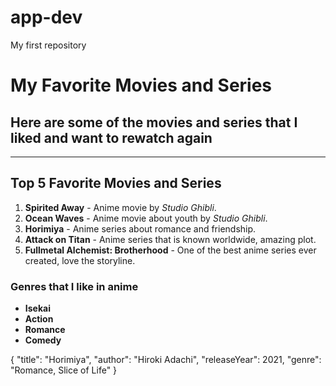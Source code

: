 # app-dev
My first repository

# My Favorite Movies and Series

## Here are some of the movies and series that I liked and want to rewatch again
---

## Top 5 Favorite Movies and Series

1. **Spirited Away** - Anime movie by *Studio Ghibli*.  
2. **Ocean Waves** - Anime movie about youth by *Studio Ghibli*.  
3. **Horimiya** - Anime series about romance and friendship.  
4. **Attack on Titan** - Anime series that is known worldwide, amazing plot.
5. **Fullmetal Alchemist: Brotherhood** - One of the best anime series ever created, love the storyline.

### Genres that I like in anime
- **Isekai**
- **Action**
- **Romance**
- **Comedy**


{
  "title": "Horimiya",
  "author": "Hiroki Adachi",
  "releaseYear": 2021,
  "genre": "Romance, Slice of Life"
}

